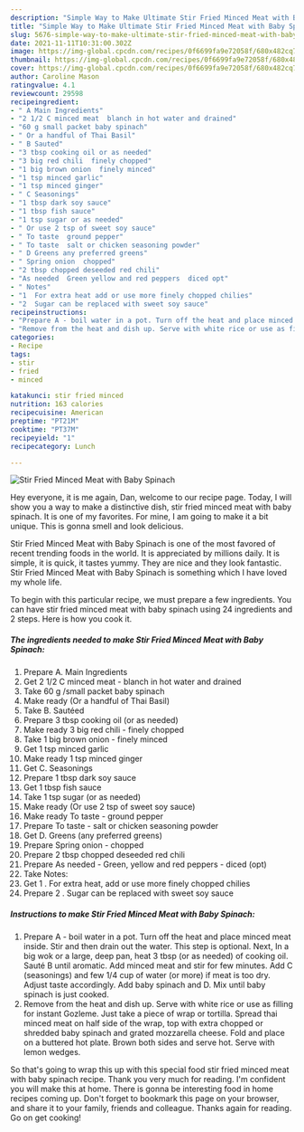 ```yaml
---
description: "Simple Way to Make Ultimate Stir Fried Minced Meat with Baby Spinach"
title: "Simple Way to Make Ultimate Stir Fried Minced Meat with Baby Spinach"
slug: 5676-simple-way-to-make-ultimate-stir-fried-minced-meat-with-baby-spinach
date: 2021-11-11T10:31:00.302Z
image: https://img-global.cpcdn.com/recipes/0f6699fa9e72058f/680x482cq70/stir-fried-minced-meat-with-baby-spinach-recipe-main-photo.jpg
thumbnail: https://img-global.cpcdn.com/recipes/0f6699fa9e72058f/680x482cq70/stir-fried-minced-meat-with-baby-spinach-recipe-main-photo.jpg
cover: https://img-global.cpcdn.com/recipes/0f6699fa9e72058f/680x482cq70/stir-fried-minced-meat-with-baby-spinach-recipe-main-photo.jpg
author: Caroline Mason
ratingvalue: 4.1
reviewcount: 29598
recipeingredient:
- " A Main Ingredients"
- "2 1/2 C minced meat  blanch in hot water and drained"
- "60 g small packet baby spinach"
- " Or a handful of Thai Basil"
- " B Sauted"
- "3 tbsp cooking oil or as needed"
- "3 big red chili  finely chopped"
- "1 big brown onion  finely minced"
- "1 tsp minced garlic"
- "1 tsp minced ginger"
- " C Seasonings"
- "1 tbsp dark soy sauce"
- "1 tbsp fish sauce"
- "1 tsp sugar or as needed"
- " Or use 2 tsp of sweet soy sauce"
- " To taste  ground pepper"
- " To taste  salt or chicken seasoning powder"
- " D Greens any preferred greens"
- " Spring onion  chopped"
- "2 tbsp chopped deseeded red chili"
- "As needed  Green yellow and red peppers  diced opt"
- " Notes"
- "1  For extra heat add or use more finely chopped chilies"
- "2  Sugar can be replaced with sweet soy sauce"
recipeinstructions:
- "Prepare A - boil water in a pot. Turn off the heat and place minced meat inside. Stir and then drain out the water. This step is optional. Next, In a big wok or a large, deep pan, heat 3 tbsp (or as needed) of cooking oil. Sauté B until aromatic. Add minced meat and stir for few minutes. Add C (seasonings) and few 1/4 cup of water (or more) if meat is too dry. Adjust taste accordingly. Add baby spinach and D. Mix until baby spinach is just cooked."
- "Remove from the heat and dish up. Serve with white rice or use as filling for instant Gozleme. Just take a piece of wrap or tortilla. Spread thai minced meat on half side of the wrap, top with extra chopped or shredded baby spinach and grated mozzarella cheese. Fold and place on a buttered hot plate. Brown both sides and serve hot. Serve with lemon wedges."
categories:
- Recipe
tags:
- stir
- fried
- minced

katakunci: stir fried minced 
nutrition: 163 calories
recipecuisine: American
preptime: "PT21M"
cooktime: "PT37M"
recipeyield: "1"
recipecategory: Lunch

---
```



![Stir Fried Minced Meat with Baby Spinach](https://img-global.cpcdn.com/recipes/0f6699fa9e72058f/680x482cq70/stir-fried-minced-meat-with-baby-spinach-recipe-main-photo.jpg)

Hey everyone, it is me again, Dan, welcome to our recipe page. Today, I will show you a way to make a distinctive dish, stir fried minced meat with baby spinach. It is one of my favorites. For mine, I am going to make it a bit unique. This is gonna smell and look delicious.



Stir Fried Minced Meat with Baby Spinach is one of the most favored of recent trending foods in the world. It is appreciated by millions daily. It is simple, it is quick, it tastes yummy. They are nice and they look fantastic. Stir Fried Minced Meat with Baby Spinach is something which I have loved my whole life.


To begin with this particular recipe, we must prepare a few ingredients. You can have stir fried minced meat with baby spinach using 24 ingredients and 2 steps. Here is how you cook it.

<!--inarticleads1-->

##### The ingredients needed to make Stir Fried Minced Meat with Baby Spinach:

1. Prepare  A. Main Ingredients
1. Get 2 1/2 C minced meat - blanch in hot water and drained
1. Take 60 g /small packet baby spinach
1. Make ready  (Or a handful of Thai Basil)
1. Take  B. Sautéed
1. Prepare 3 tbsp cooking oil (or as needed)
1. Make ready 3 big red chili - finely chopped
1. Take 1 big brown onion - finely minced
1. Get 1 tsp minced garlic
1. Make ready 1 tsp minced ginger
1. Get  C. Seasonings
1. Prepare 1 tbsp dark soy sauce
1. Get 1 tbsp fish sauce
1. Take 1 tsp sugar (or as needed)
1. Make ready  (Or use 2 tsp of sweet soy sauce)
1. Make ready  To taste - ground pepper
1. Prepare  To taste - salt or chicken seasoning powder
1. Get  D. Greens (any preferred greens)
1. Prepare  Spring onion - chopped
1. Prepare 2 tbsp chopped deseeded red chili
1. Prepare As needed - Green, yellow and red peppers - diced (opt)
1. Take  Notes:
1. Get 1 . For extra heat, add or use more finely chopped chilies
1. Prepare 2 . Sugar can be replaced with sweet soy sauce




<!--inarticleads2-->

##### Instructions to make Stir Fried Minced Meat with Baby Spinach:

1. Prepare A - boil water in a pot. Turn off the heat and place minced meat inside. Stir and then drain out the water. This step is optional. Next, In a big wok or a large, deep pan, heat 3 tbsp (or as needed) of cooking oil. Sauté B until aromatic. Add minced meat and stir for few minutes. Add C (seasonings) and few 1/4 cup of water (or more) if meat is too dry. Adjust taste accordingly. Add baby spinach and D. Mix until baby spinach is just cooked.
1. Remove from the heat and dish up. Serve with white rice or use as filling for instant Gozleme. Just take a piece of wrap or tortilla. Spread thai minced meat on half side of the wrap, top with extra chopped or shredded baby spinach and grated mozzarella cheese. Fold and place on a buttered hot plate. Brown both sides and serve hot. Serve with lemon wedges.




So that's going to wrap this up with this special food stir fried minced meat with baby spinach recipe. Thank you very much for reading. I'm confident you will make this at home. There is gonna be interesting food in home recipes coming up. Don't forget to bookmark this page on your browser, and share it to your family, friends and colleague. Thanks again for reading. Go on get cooking!
